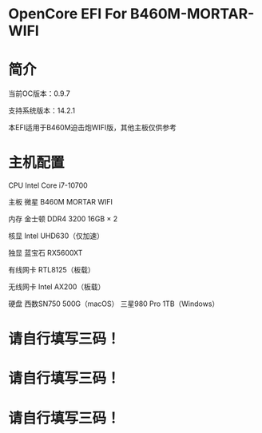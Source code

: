 # OpenCore EFI For B460M-MORTAR-WIFI
# 简介

当前OC版本：0.9.7

支持系统版本：14.2.1

本EFI适用于B460M迫击炮WIFI版，其他主板仅供参考

# 主机配置

CPU	Intel Core i7-10700

主板	微星 B460M MORTAR WIFI

内存	金士顿 DDR4 3200 16GB × 2

核显	Intel UHD630（仅加速）

独显	蓝宝石 RX5600XT

有线网卡	RTL8125（板载）

无线网卡	Intel AX200（板载）

硬盘	西数SN750 500G（macOS） 三星980 Pro 1TB（Windows）

# 请自行填写三码！
# 请自行填写三码！
# 请自行填写三码！
